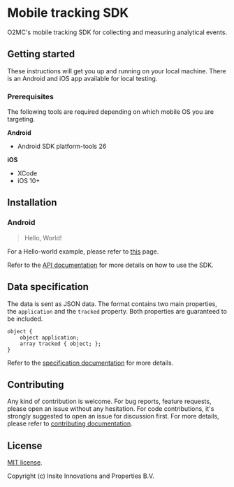 # Mobile tracking SDK

O2MC's mobile tracking SDK for collecting and measuring analytical events.

## Getting started

These instructions will get you up and running on your local machine. There is an Android and iOS app available for local testing.

### Prerequisites
The following tools are required depending on which mobile OS you are targeting.

**Android**

* Android SDK platform-tools 26

**iOS**

* XCode
* iOS 10+



## Installation

### Android
> Hello, World!

For a Hello-world example, please refer to [this](docs/ANDROID_HELLO_WORLD.md) page.

Refer to the [API documentation](docs/API.md) for more details on how to use the SDK.

## Data specification
The data is sent as JSON data. The format contains two main properties, the `application` and the `tracked` property. Both properties are guaranteed to be included.

```
object {
	object application;
	array tracked { object; };
}
```

Refer to the [specification documentation](docs/DATA_SPECIFICATION.md) for more details.

## Contributing

Any kind of contribution is welcome.
For bug reports, feature requests, please open an issue without any hesitation.
For code contributions, it's strongly suggested to open an issue for discussion first. For more details, please refer to [contributing documentation](docs/CONTRIBUTING.md).

## License

[MIT license](LICENSE).

Copyright (c) Insite Innovations and Properties B.V.
